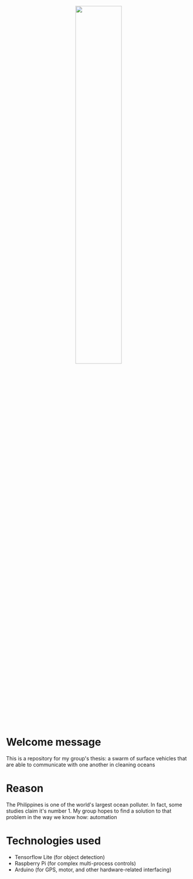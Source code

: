 
<p align="center">
    <img src="readme/images/linda.jpg" width="50%" height="50%">
</p>

# Welcome message
This is a repository for my group's thesis: a swarm of surface vehicles that are able to communicate with one another in cleaning oceans

# Reason
The Philippines is one of the world's largest ocean polluter. In fact, some studies claim it's number 1. My group hopes to find a solution to that problem in the way we know how: automation

# Technologies used
- Tensorflow Lite (for object detection)
- Raspberry Pi (for complex multi-process controls)
- Arduino (for GPS, motor, and other hardware-related interfacing)

